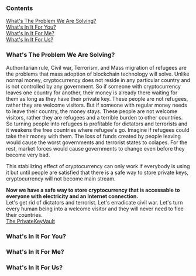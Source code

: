 ### Contents
[What's The Problem We Are Solving?](https://github.com/johnshearing/PrivateKeyVault/tree/master/Motivation#whats-the-problem-we-are-solving)  
[What's In It For You?](https://github.com/johnshearing/PrivateKeyVault/tree/master/Motivation#whats-in-it-for-you)  
[What's In It For Me?](https://github.com/johnshearing/PrivateKeyVault/tree/master/Motivation#whats-in-it-for-me)  
[What's In It For Us?](https://github.com/johnshearing/PrivateKeyVault/tree/master/Motivation#whats-in-it-for-us)  

### What's The Problem We Are Solving?  
Authoritarian rule, Civil war, Terrorism, and Mass migration of refugees are the problems that mass adoption of blockchain technology will solve. Unlike normal money, cryptocurrency does not reside in any particular country and is not controlled by any government. So if someone with cryptocurrency leaves one country for another, their money is already there waiting for them as long as they have their private key. These people are not refugees, rather they are welcome visitors. But if someone with regular money needs to leave their country, the money stays. These people are not welcome visitors, rather they are refugees and a terrible burden to other countries. So turning people into refugees is profitable for dictators and terrorists and it weakens the free countries where refugee's go. Imagine if refugees could take their money with them. The loss of funds created by people leaving would cause the worst governments and terrorist states to colapes. For the rest, market forces would cause governments to change even before they become very bad.  

This stabilizing effect of cryptocurrency can only work if everybody is using it but until people are satisfied that there is a safe way to store private keys, cryptocurrency will not become main stream.  

**Now we have a safe way to store cryptocurrency that is accessable to everyone with electricity and an Internet connection.**  
Let's get rid of dictators and terrorist. Let's erradicate civil war. Let's turn every human being into a welcome visitor and they will never need to flee their countries.  
[The PrivateKeyVault](https://github.com/johnshearing/PrivateKeyVault#privatekeyvault---click-for-open-source-make-instructions)  




### What's In It For You?  

### What's In It For Me?  

### What's In It For Us?  
